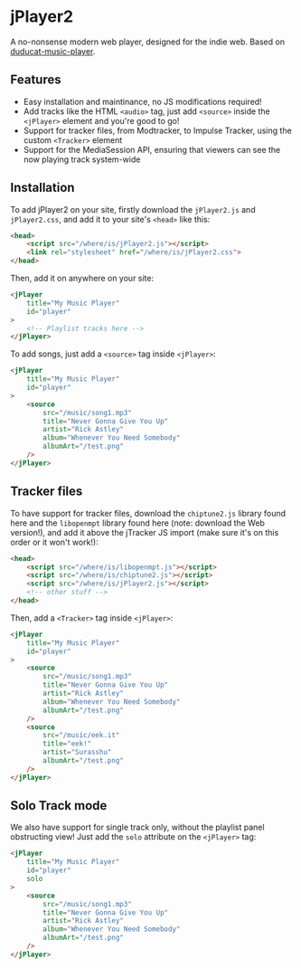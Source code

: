 # jPlayer2
A no-nonsense modern web player, designed for the indie web.
Based on [duducat-music-player](https://github.com/ducdat0507/stuff/tree/main/music-player).

## Features
- Easy installation and maintinance, no JS modifications required!
- Add tracks like the HTML `<audio>` tag, just add `<source>` inside the `<jPlayer>` element and you're good to go!
- Support for tracker files, from Modtracker, to Impulse Tracker, using the custom `<Tracker>` element
- Support for the MediaSession API, ensuring that viewers can see the now playing track system-wide

## Installation
To add jPlayer2 on your site, firstly download the `jPlayer2.js` and `jPlayer2.css`, and add it to your site's `<head>` like this:
```html
<head>
    <script src="/where/is/jPlayer2.js"></script>
    <link rel="stylesheet" href="/where/is/jPlayer2.css">
</head>
```

Then, add it on anywhere on your site:
```html
<jPlayer
    title="My Music Player"
    id="player"
>
    <!-- Playlist tracks here -->
</jPlayer>
```

To add songs, just add a `<source>` tag inside `<jPlayer>`:
```html
<jPlayer
    title="My Music Player"
    id="player"
>
    <source
        src="/music/song1.mp3"
        title="Never Gonna Give You Up"
        artist="Rick Astley"
        album="Whenever You Need Somebody"
        albumArt="/test.png"
    />
</jPlayer>
```

## Tracker files
To have support for tracker files, download the `chiptune2.js` library found here and the `libopenmpt` library found here (note: download the Web version!), and add it above the jTracker JS import (make sure it's on this order or it won't work!):
```html
<head>
    <script src="/where/is/libopenmpt.js"></script>
    <script src="/where/is/chiptune2.js"></script>
    <script src="/where/is/jPlayer2.js"></script>
    <!-- other stuff -->
</head>
```

Then, add a `<Tracker>` tag inside `<jPlayer>`:
```html
<jPlayer
    title="My Music Player"
    id="player"
>
    <source
        src="/music/song1.mp3"
        title="Never Gonna Give You Up"
        artist="Rick Astley"
        album="Whenever You Need Somebody"
        albumArt="/test.png"
    />
    <source
        src="/music/eek.it"
        title="eek!"
        artist="Surasshu"
        albumArt="/test.png"
    />
</jPlayer>
```

## Solo Track mode
We also have support for single track only, without the playlist panel obstructing view! Just add the `solo` attribute on the `<jPlayer>` tag:
```html
<jPlayer
    title="My Music Player"
    id="player"
    solo
>
    <source
        src="/music/song1.mp3"
        title="Never Gonna Give You Up"
        artist="Rick Astley"
        album="Whenever You Need Somebody"
        albumArt="/test.png"
    />
</jPlayer>
```